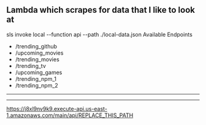 ## Lambda which scrapes for data that I like to look at

sls invoke local --function api --path ./local-data.json
Available Endpoints

- /trending_github
- /upcoming_movies
- /trending_movies
- /trending_tv
- /upcoming_games
- /trending_npm_1
- /trending_npm_2

---



---

https://j8xl9nv9k9.execute-api.us-east-1.amazonaws.com/main/api/REPLACE_THIS_PATH